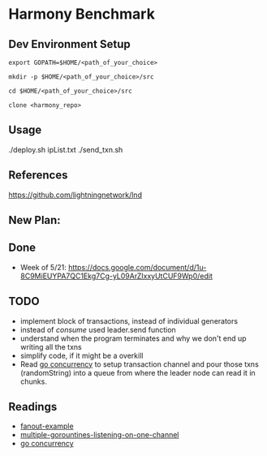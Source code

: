 # Harmony Benchmark

## Dev Environment Setup


```
export GOPATH=$HOME/<path_of_your_choice>

mkdir -p $HOME/<path_of_your_choice>/src

cd $HOME/<path_of_your_choice>/src

clone <harmony_repo>
```
## Usage

./deploy.sh ipList.txt
./send_txn.sh

## References

https://github.com/lightningnetwork/lnd

## New Plan:


## Done
* Week of 5/21: https://docs.google.com/document/d/1u-8C9MiEUYPA7QC1Ekg7Cg-yL09ArZIxxyUtCUF9Wp0/edit

## TODO

* implement block of transactions, instead of individual generators
* instead of _consume_ used leader.send function
* understand when the program terminates and why we don't end up writing all the txns
* simplify code, if it might be a overkill
* Read [go concurrency](https://gist.github.com/rushilgupta/228dfdf379121cb9426d5e90d34c5b96) to setup transaction channel and pour those txns (randomString) into a queue from where the leader node can read it in chunks.


## Readings

* [fanout-example](https://play.golang.org/p/jwdtDXVHJk)
* [multiple-gorountines-listening-on-one-channel](https://stackoverflow.com/questions/15715605/multiple-goroutines-listening-on-one-channel/15721380#15721380)
* [go concurrency](https://gist.github.com/rushilgupta/228dfdf379121cb9426d5e90d34c5b96)

